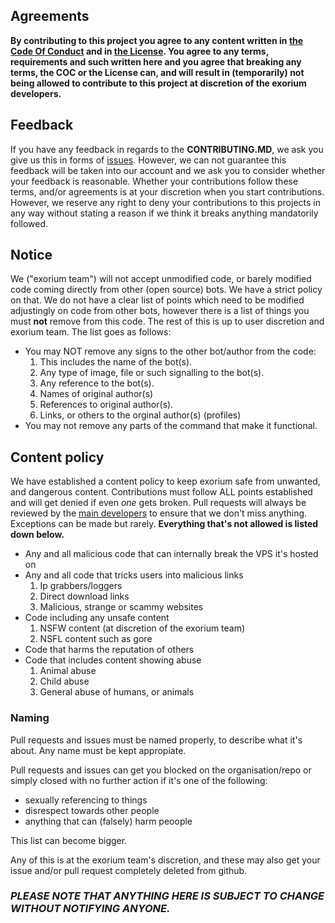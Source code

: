 ## Agreements

**By contributing to this project you agree to any content written in [the Code Of Conduct](https://github.com/FireGamingYT/protogen/blob/master/CODE_OF_CONDUCT.md) and in [the License](https://github.com/FireGamingYT/protogen/blob/master/LICENSE). You agree to any terms, requirements and such written here and you agree that breaking any terms, the COC or the License can, and will result in (temporarily) not being allowed to contribute to this project at discretion of the exorium developers.**

## Feedback

If you have any feedback in regards to the **CONTRIBUTING.MD**, we ask you give us this in forms of [issues](https://github.com/FireGamingYT/protogen/issues/new/choose). However, we can not guarantee this feedback will be taken into our account and we ask you to consider whether your feedback is reasonable. Whether your contributions follow these terms, and/or agreements is at your discretion when you start contributions. However, we reserve any right to deny your contributions to this projects in any way without stating a reason if we think it breaks anything mandatorily followed.

## Notice
We ("exorium team") will not accept unmodified code, or barely modified code coming directly from other (open source) bots. We have a strict policy on that. We do not have a clear list of points which need to be modified adjustingly on code from other bots, however there is a list of things you must **not** remove from this code. The rest of this is up to user discretion and exorium team. The list goes as follows:
- You may NOT remove any signs to the other bot/author from the code:
    1. This includes the name of the bot(s).
    2. Any type of image, file or such signalling to the bot(s).
    3. Any reference to the bot(s).
    4. Names of original author(s)
    5. References to original author(s).
    6. Links, or others to the orginal author(s) (profiles)
- You may not remove any parts of the command that make it functional.

## Content policy
We have established a content policy to keep exorium safe from unwanted, and dangerous content. Contributions must follow ALL points established and will get denied if even *one* gets broken. Pull requests will always be reviewed by the [main developers](https://github.com/ThePawKingdom/exorium#exorium-team) to ensure that we don't miss anything. Exceptions can be made but rarely. **Everything that's not allowed is listed down below.**
- Any and all malicious code that can internally break the VPS it's hosted on
- Any and all code that tricks users into malicious links
    1. Ip grabbers/loggers
    2. Direct download links
    3. Malicious, strange or scammy websites
- Code including any unsafe content
    1. NSFW content (at discretion of the exorium team)
    2. NSFL content such as gore
- Code that harms the reputation of others
- Code that includes content showing abuse
    1. Animal abuse
    2. Child abuse
    3. General abuse of humans, or animals

### Naming
Pull requests and issues must be named properly, to describe what it's about. Any name must be kept appropiate.

Pull requests and issues can get you blocked on the organisation/repo or simply closed with no further action if it's one of the following:
- sexually referencing to things
- disrespect towards other people
- anything that can (falsely) harm peoople

This list can become bigger.

Any of this is at the exorium team's discretion, and these may also get your issue and/or pull request completely deleted from github.
    
### *PLEASE NOTE THAT ANYTHING HERE IS SUBJECT TO CHANGE WITHOUT NOTIFYING ANYONE.*
